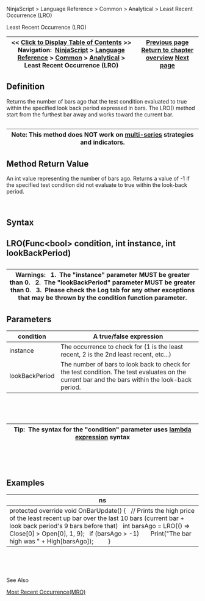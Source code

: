﻿


NinjaScript \> Language Reference \> Common \> Analytical \> Least Recent Occurrence (LRO)






















Least Recent Occurrence (LRO)







| \<\< [Click to Display Table of Contents](least_recent_occurence_lro.md) \>\> **Navigation:**     [NinjaScript](ninjascript.md) \> [Language Reference](language_reference_wip.md) \> [Common](common.md) \> [Analytical](market_data.md) \> Least Recent Occurrence (LRO) | [Previous page](rising.md) [Return to chapter overview](market_data.md) [Next page](lowestbar.md) |
| --- | --- |











## Definition


Returns the number of bars ago that the test condition evaluated to true within the specified look back period expressed in bars. The LRO() method start from the furthest bar away and works toward the current bar. 


## 




| Note: This method does NOT work on [multi\-series](multi-time_frame__instruments.md) strategies and indicators. |
| --- |



## 


## 


## Method Return Value


An int value representing the number of bars ago. Returns a value of \-1 if the specified test condition did not evaluate to true within the look\-back period.


 


## Syntax


## LRO(Func\<bool\> condition, int instance, int lookBackPeriod)


## 




| Warnings:   1\.  The "instance" parameter MUST be greater than 0\.   2\.  The "lookBackPeriod" parameter MUST be greater than 0\.   3\.  Please check the Log tab for any other exceptions that may be thrown by the condition function parameter. |
| --- |



## 


## 


## Parameters




| condition | A true/false expression |
| --- | --- |
| instance | The occurrence to check for (1 is the least recent, 2 is the 2nd least recent, etc...) |
| lookBackPeriod | The number of bars to look back to check for the test condition. The test evaluates on the current bar and the bars within the look\-back period. |



 


 




| Tip:  The syntax for the "condition" parameter uses [lambda expression](http://msdn.microsoft.com/en-us/library/bb397687.aspx) syntax |
| --- |



 


 


## Examples




| ns |
| --- |
| protected override void OnBarUpdate() {    // Prints the high price of the least recent up bar over the last 10 bars (current bar \+ look back period's 9 bars before that)    int barsAgo \= LRO(() \=\> Close\[0] \> Open\[0], 1, 9);    if (barsAgo \> \-1)        Print("The bar high was " \+ High\[barsAgo]);          } |



 


   

See Also  

[Most Recent Occurrence(MRO)](most_recent_occurence_mro.md)








